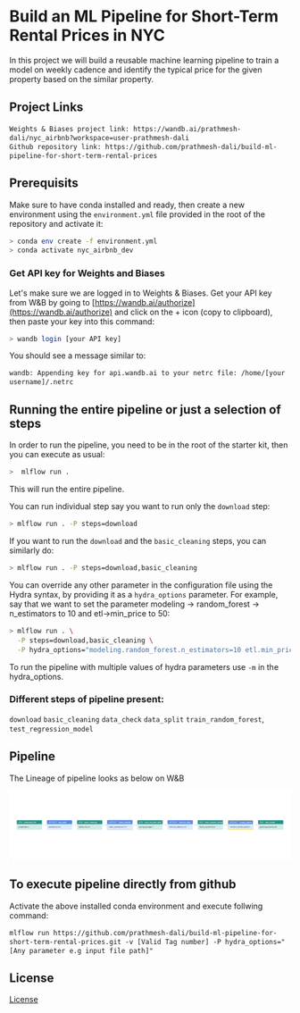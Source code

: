 # Build an ML Pipeline for Short-Term Rental Prices in NYC


In this project we will build a reusable machine learning pipeline to train a model on weekly cadence and identify the typical price for the given property based on the similar property.

## Project Links

```
Weights & Biases project link: https://wandb.ai/prathmesh-dali/nyc_airbnb?workspace=user-prathmesh-dali
Github repository link: https://github.com/prathmesh-dali/build-ml-pipeline-for-short-term-rental-prices
```

## Prerequisits 

Make sure to have conda installed and ready, then create a new environment using the ``environment.yml``
file provided in the root of the repository and activate it:

```bash
> conda env create -f environment.yml
> conda activate nyc_airbnb_dev
```

### Get API key for Weights and Biases
Let's make sure we are logged in to Weights & Biases. Get your API key from W&B by going to 
[https://wandb.ai/authorize](https://wandb.ai/authorize) and click on the + icon (copy to clipboard), 
then paste your key into this command:

```bash
> wandb login [your API key]
```

You should see a message similar to:
```
wandb: Appending key for api.wandb.ai to your netrc file: /home/[your username]/.netrc
```

## Running the entire pipeline or just a selection of steps
In order to run the pipeline, you need to be in the root of the starter kit, 
then you can execute as usual:

```bash
>  mlflow run .
```
This will run the entire pipeline.

You can run individual step say you want to run only
the ``download`` step:

```bash
> mlflow run . -P steps=download
```
If you want to run the ``download`` and the ``basic_cleaning`` steps, you can similarly do:
```bash
> mlflow run . -P steps=download,basic_cleaning
```
You can override any other parameter in the configuration file using the Hydra syntax, by
providing it as a ``hydra_options`` parameter. For example, say that we want to set the parameter
modeling -> random_forest -> n_estimators to 10 and etl->min_price to 50:

```bash
> mlflow run . \
  -P steps=download,basic_cleaning \
  -P hydra_options="modeling.random_forest.n_estimators=10 etl.min_price=50"
```

To run the pipeline with multiple values of hydra parameters use ``-m`` in the hydra_options.

### Different steps of pipeline present:
 ``download``
    ``basic_cleaning``
    ``data_check``
    ``data_split``
    ``train_random_forest``, ``test_regression_model``

## Pipeline

The Lineage of pipeline looks as below on W&B

![Alt text](images/image.png)

## To execute pipeline directly from github
Activate the above installed conda environment and execute follwing command:

```
mlflow run https://github.com/prathmesh-dali/build-ml-pipeline-for-short-term-rental-prices.git -v [Valid Tag number] -P hydra_options="[Any parameter e.g input file path]"
```

## License

[License](LICENSE.txt)
